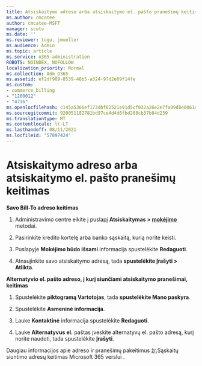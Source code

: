 ```yaml
---
title: Atsiskaitymo adreso arba atsiskaitymo el. pašto pranešimų keitimas
ms.author: cmcatee
author: cmcatee-MSFT
manager: scotv
ms.date: ''
ms.reviewer: tugu, jmueller
ms.audience: Admin
ms.topic: article
ms.service: o365-administration
ROBOTS: NOINDEX, NOFOLLOW
localization_priority: Normal
ms.collection: Adm_O365
ms.assetid: ef2df989-8539-48b5-a324-97d2e09f14fe
ms.custom:
- commerce_billing
- "1200012"
- "4716"
ms.openlocfilehash: c145a5366ef173dbf82521e91d5cf032a26e2e7fa09d8e0061ec03887a2a3124
ms.sourcegitcommit: 920051182781bd97ce4d4d6fbd268cb37b84d239
ms.translationtype: MT
ms.contentlocale: lt-LT
ms.lasthandoff: 08/11/2021
ms.locfileid: "57897424"
---
```

# <a name="change-billing-address-or-billing-email-notifications"></a>Atsiskaitymo adreso arba atsiskaitymo el. pašto pranešimų keitimas

**Savo Bill-To adreso keitimas**

1. Administravimo centre eikite į puslapį **Atsiskaitymas > [mokėjimo](https://go.microsoft.com/fwlink/p/?linkid=2018806)** metodai.

2. Pasirinkite kredito kortelę arba banko sąskaitą, kurią norite keisti.

3. Puslapyje **Mokėjimo būdo išsami** informacija spustelėkite **Redaguoti**.

4. Atnaujinkite savo atsiskaitymo adresą, tada **spustelėkite Įrašyti > Atlikta**.

**Alternatyvio el. pašto adreso, į kurį siunčiami atsiskaitymo pranešimai, keitimas** 

1. Spustelėkite **piktogramą Vartotojas**, tada **spustelėkite Mano paskyra**.

2. Spustelėkite **Asmeninė informacija**.

3. Lauke **Kontaktinė** informacija spustelėkite **Redaguoti**.

4. Lauke **Alternatyvus el.** paštas įveskite alternatyvų el. pašto adresą, kurį norite naudoti, tada spustelėkite **Įrašyti**.

Daugiau informacijos apie adreso ir pranešimų pakeitimus [žr.](https://docs.microsoft.com/microsoft-365/commerce/billing-and-payments/change-your-billing-addresses)Sąskaitų siuntimo adresų keitimas Microsoft 365 verslui .
